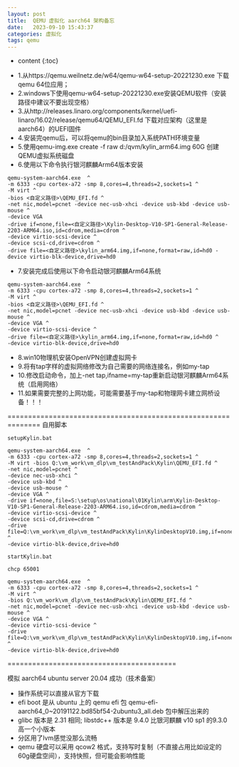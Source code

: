 ```yaml
---
layout: post
title:  QEMU 虚拟化 aarch64 架构备忘
date:   2023-09-10 15:43:37
categories: 虚拟化
tags: qemu
---
```


* content
{:toc}

- 1.从https://qemu.weilnetz.de/w64/qemu-w64-setup-20221230.exe 下载qemu 64位应用；
- 2.windows下使用qemu-w64-setup-20221230.exe安装QEMU软件（安装路径中建议不要出现空格）
- 3.从http://releases.linaro.org/components/kernel/uefi-linaro/16.02/release/qemu64/QEMU_EFI.fd
  下载对应架构（这里是aarch64）的UEFI固件
- 4.安装完qemu后，可以将qemu的bin目录加入系统PATH环境变量
- 5.使用qemu-img.exe create -f raw d:/qvm/kylin_arm64.img 60G
  创建QEMU虚拟系统磁盘
- 6.使用以下命令执行银河麒麟Arm64版本安装
``` shell
qemu-system-aarch64.exe  ^
-m 6333 -cpu cortex-a72 -smp 8,cores=4,threads=2,sockets=1 ^
-M virt ^
-bios <自定义路径>\QEMU_EFI.fd ^
-net nic,model=pcnet -device nec-usb-xhci -device usb-kbd -device usb-mouse ^
-device VGA 
-drive if=none,file=<自定义路径>\Kylin-Desktop-V10-SP1-General-Release-2203-ARM64.iso,id=cdrom,media=cdrom ^
-device virtio-scsi-device ^
-device scsi-cd,drive=cdrom ^
-drive file=<自定义路径>\kylin_arm64.img,if=none,format=raw,id=hd0 -device virtio-blk-device,drive=hd0
```
- 7.安装完成后使用以下命令启动银河麒麟Arm64系统
``` shell
qemu-system-aarch64.exe  ^
-m 6333 -cpu cortex-a72 -smp 8,cores=4,threads=2,sockets=1 ^
-M virt ^
-bios <自定义路径>\QEMU_EFI.fd ^
-net nic,model=pcnet -device nec-usb-xhci -device usb-kbd -device usb-mouse ^
-device VGA ^
-device virtio-scsi-device ^
-drive file=<自定义路径>\kylin_arm64.img,if=none,format=raw,id=hd0 ^
-device virtio-blk-device,drive=hd0
```
- 8.win10物理机安装OpenVPN创建虚拟网卡
- 9.将有tap字样的虚拟网络修改为自己需要的网络连接名，例如my-tap
- 10.修改启动命令，加上-net tap,ifname=my-tap重新启动银河麒麟Arm64系统（启用网络）
- 11.如果需要完整的上网功能，可能需要基于my-tap和物理网卡建立网桥设备！！！


==============================================================
自用脚本

`setupKylin.bat`
``` shell
qemu-system-aarch64.exe  ^
-m 6333 -cpu cortex-a72 -smp 8,cores=4,threads=2,sockets=1 ^
-M virt -bios Q:\vm_work\vm_dlp\vm_testAndPack\Kylin\QEMU_EFI.fd ^
-net nic,model=pcnet ^
-device nec-usb-xhci ^
-device usb-kbd ^
-device usb-mouse ^
-device VGA ^
-drive if=none,file=S:\setup\os\national\01Kylin\arm\Kylin-Desktop-V10-SP1-General-Release-2203-ARM64.iso,id=cdrom,media=cdrom ^
-device virtio-scsi-device ^
-device scsi-cd,drive=cdrom ^
-drive file=Q:\vm_work\vm_dlp\vm_testAndPack\Kylin\KylinDesktopV10.img,if=none,format=raw,id=hd0 ^
-device virtio-blk-device,drive=hd0
```


`startKylin.bat`
``` shell
chcp 65001

qemu-system-aarch64.exe  ^
-m 6333 -cpu cortex-a72 -smp 8,cores=4,threads=2,sockets=1 ^
-M virt ^
-bios Q:\vm_work\vm_dlp\vm_testAndPack\Kylin\QEMU_EFI.fd ^
-net nic,model=pcnet -device nec-usb-xhci -device usb-kbd -device usb-mouse ^
-device VGA ^
-device virtio-scsi-device ^
-drive file=Q:\vm_work\vm_dlp\vm_testAndPack\Kylin\KylinDesktopV10.img,if=none,format=raw,id=hd0 ^
-device virtio-blk-device,drive=hd0
```


=========================================

模拟 aarch64 ubuntu server 20.04 成功（技术备案）

-  操作系统可以直接从官方下载
-  efi boot 是从 ubuntu 上的 qemu efi 包 qemu-efi-aarch64_0~20191122.bd85bf54-2ubuntu3_all.deb 包中解压出来的
-  glibc 版本是 2.31 相同; libstdc++ 版本是 9.4.0 比银河麒麟 v10 sp1 的9.3.0 高一个小版本
-  分区用了lvm感觉没那么流畅
-  qemu 硬盘可以采用 qcow2 格式，支持写时复制（不直接占用比如设定的60g硬盘空间），支持快照，但可能会影响性能  